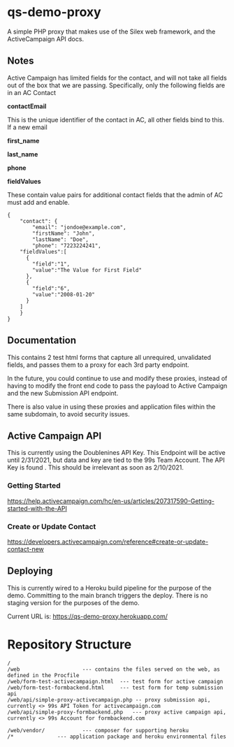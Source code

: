 # qs-demo-proxy

A simple PHP proxy that makes use of the Silex web framework, and the ActiveCampaign API docs.


## Notes

Active Campaign has limited fields for the contact, and will not take all fields out of the box that we are passing. Specifically, only the following fields are in an AC Contact

**contactEmail** 

This is the unique identifier of the contact in AC, all other fields bind to this. If a new email 


**first_name**

**last_name**

**phone**

**fieldValues**

These contain value pairs for additional contact fields that the admin of AC must add and enable.



```
{
	"contact": {
		"email": "jondoe@example.com",
		"firstName": "John",
		"lastName": "Doe",
		"phone": "7223224241",
    "fieldValues":[
      {
        "field":"1",
        "value":"The Value for First Field"
      },
      {
        "field":"6",
        "value":"2008-01-20"
      }
    ]
	}
}
```

## Documentation

This contains 2 test html forms that capture all unrequired, unvalidated fields, and passes them to a proxy for each 3rd party endpoint. 

In the future, you could continue to use and modify these proxies, instead of having to modify the front end code to pass the payload to Active Campaign and the new Submission API endpoint.

There is also value in using these proxies and application files within the same subdomain, to avoid security issues.

## Active Campaign API

This is currently using the Doublenines API Key. This Endpoint will be active until 2/31/2021, but data and key are tied to the 99s Team Account. The API Key is found . This should be irrelevant as soon as 2/10/2021.

### Getting Started
https://help.activecampaign.com/hc/en-us/articles/207317590-Getting-started-with-the-API

### Create or Update Contact
https://developers.activecampaign.com/reference#create-or-update-contact-new

## Deploying

This is currently wired to a Heroku build pipeline for the purpose of the demo. Committing to the main branch triggers the deploy. There is no staging version for the purposes of the demo. 

Current URL is: https://qs-demo-proxy.herokuapp.com/

# Repository Structure

```
/
/web					--- contains the files served on the web, as defined in the Procfile
/web/form-test-activecampaign.html	--- test form for active campaign
/web/form-test-formbackend.html		--- test form for temp submission api
/web/api/simple-proxy-activecampaign.php -- proxy submission api, currently <> 99s API Token for activecampaign.com
/web/api/simple-proxy-formbackend.php	--- proxy active campaign api, currently <> 99s Account for formbackend.com

/web/vendor/			--- composer for supporting heroku
/*				--- application package and heroku environmental files
```


